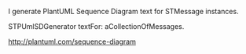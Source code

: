I generate PlantUML Sequence Diagram text for STMessage instances.

STPUmlSDGenerator textFor: aCollectionOfMessages.

http://plantuml.com/sequence-diagram